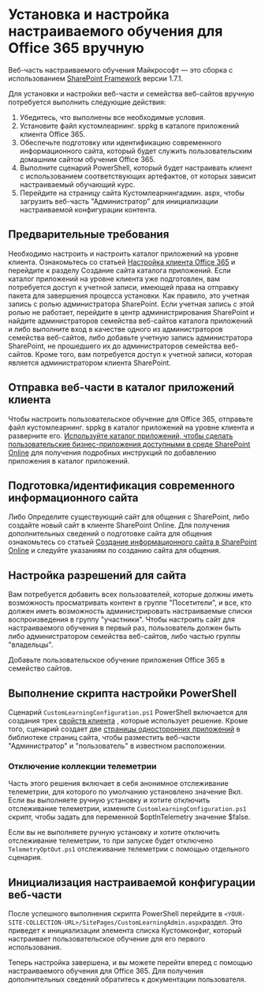 # <a name="manually-installing-and-configuring-custom-learning-for-office-365"></a>Установка и настройка настраиваемого обучения для Office 365 вручную

Веб-часть настраиваемого обучения Майкрософт — это сборка с использованием [SharePoint Framework](https://docs.microsoft.com/en-us/sharepoint/dev/spfx/sharepoint-framework-overview) версии 1.7.1.

Для установки и настройки веб-части и семейства веб-сайтов вручную потребуется выполнить следующие действия:

1. Убедитесь, что выполнены все необходимые условия.
1. Установите файл кустомлеарнинг. sppkg в каталоге приложений клиента Office 365.
1. Обеспечьте подготовку или идентификацию современного информационного сайта, который будет служить пользовательским домашним сайтом обучения Office 365.
1. Выполните сценарий PowerShell, который будет настраивать клиент с использованием соответствующих артефактов, от которых зависит настраиваемый обучающий курс.
1. Перейдите на страницу сайта Кустомлеарнингадмин. aspx, чтобы загрузить веб-часть "Администратор" для инициализации настраиваемой конфигурации контента.

## <a name="prerequisites"></a>Предварительные требования

Необходимо настроить и настроить каталог приложений на уровне клиента. Ознакомьтесь со статьей [Настройка клиента Office 365](https://docs.microsoft.com/en-us/sharepoint/dev/spfx/set-up-your-developer-tenant#create-app-catalog-site) и перейдите к разделу Создание сайта каталога приложений. Если каталог приложений на уровне клиента уже подготовлен, вам потребуется доступ к учетной записи, имеющей права на отправку пакета для завершения процесса установки. Как правило, это учетная запись с ролью администратора SharePoint. Если учетная запись с этой ролью не работает, перейдите в центр администрирования SharePoint и найдите администраторов семейства веб-сайтов каталога приложений и либо выполните вход в качестве одного из администраторов семейства веб-сайтов, либо добавьте учетную запись администратора SharePoint, не прошедшего их до администраторов семейства веб-сайтов. Кроме того, вам потребуется доступ к учетной записи, которая является администратором клиента SharePoint.

## <a name="upload-the-web-part-to-the-tenant-app-catalog"></a>Отправка веб-части в каталог приложений клиента

Чтобы настроить пользовательское обучение для Office 365, отправьте файл кустомлеарнинг. sppkg в каталог приложений на уровне клиента и разверните его. [Используйте каталог приложений, чтобы сделать пользовательские бизнес-приложения доступными в среде SharePoint Online](https://docs.microsoft.com/en-us/sharepoint/use-app-catalog) для получения подробных инструкций по добавлению приложения в каталог приложений.

## <a name="provisionidentify-modern-communication-site"></a>Подготовка/идентификация современного информационного сайта

Либо Определите существующий сайт для общения с SharePoint, либо создайте новый сайт в клиенте SharePoint Online. Для получения дополнительных сведений о подготовке сайта для общения ознакомьтесь со статьей [Создание информационного сайта в SharePoint Online](https://support.office.com/en-us/article/create-a-communication-site-in-sharepoint-online-7fb44b20-a72f-4d2c-9173-fc8f59ba50eb) и следуйте указаниям по созданию сайта для общения.

## <a name="set-permissions-for-the-site"></a>Настройка разрешений для сайта

Вам потребуется добавить всех пользователей, которые должны иметь возможность просматривать контент в группе "Посетители", и все, кто должен иметь возможность администрировать настраиваемые списки воспроизведения в группу "участники". Чтобы настроить сайт для настраиваемого обучения в первый раз, пользователь должен быть либо администратором семейства веб-сайтов, либо частью группы "владельцы".

Добавьте пользовательское обучение приложения Office 365 в семейство сайтов.

## <a name="execute-powershell-configuration-script"></a>Выполнение скрипта настройки PowerShell

Сценарий `CustomLearningConfiguration.ps1` PowerShell включается для создания трех [свойств клиента](https://docs.microsoft.com/en-us/sharepoint/dev/spfx/tenant-properties) , которые использует решение. Кроме того, сценарий создает две [страницы односторонних приложений](https://docs.microsoft.com/en-us/sharepoint/dev/spfx/web-parts/single-part-app-pages) в библиотеке страниц сайта, чтобы разместить веб-части "Администратор" и "пользователь" в известном расположении.

### <a name="disabling-telemetry-collection"></a>Отключение коллекции телеметрии

Часть этого решения включает в себя анонимное отслеживание телеметрии, для которого по умолчанию установлено значение Вкл. Если вы выполняете ручную установку и хотите отключить отслеживание телеметрии, измените `CustomlearningConfiguration.ps1` скрипт, чтобы задать для переменной $optInTelemetry значение $false.

Если вы не выполняете ручную установку и хотите отключить отслеживание телеметрии, то при запуске будет отключено `TelemetryOptOut.ps1` отслеживание телеметрии с помощью отдельного сценария.

## <a name="initialize-web-part-custom-configuration"></a>Инициализация настраиваемой конфигурации веб-части

После успешного выполнения скрипта PowerShell перейдите в `<YOUR-SITE-COLLECTION-URL>/SitePages/CustomLearningAdmin.aspx`раздел. Это приведет к инициализации элемента списка Кустомконфиг, который настраивает пользовательское обучение для его первого использования.

Теперь настройка завершена, и вы можете перейти вперед с помощью настраиваемого обучения для Office 365. Для получения дополнительных сведений обратитесь к документации пользователя.